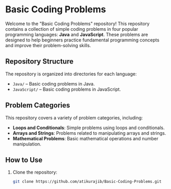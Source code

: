 # Basic Coding Problems

Welcome to the "Basic Coding Problems" repository! This repository contains a collection of simple coding problems in four popular programming languages: **Java** and **JavaScript**. These problems are designed to help beginners practice fundamental programming concepts and improve their problem-solving skills.

## Repository Structure

The repository is organized into directories for each language:

- `Java/` – Basic coding problems in Java.
- `JavaScript/` – Basic coding problems in JavaScript.

## Problem Categories

This repository covers a variety of problem categories, including:

- **Loops and Conditionals**: Simple problems using loops and conditionals.
- **Arrays and Strings**: Problems related to manipulating arrays and strings.
- **Mathematical Problems**: Basic mathematical operations and number manipulation.

## How to Use

1. Clone the repository:
   ```bash
   git clone https://github.com/atikurajib/Basic-Coding-Problems.git
